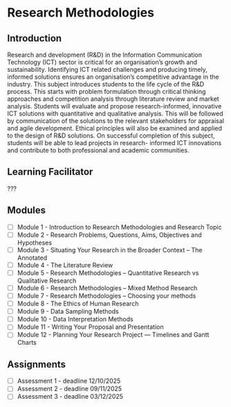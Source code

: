 # Research Methodologies

## Introduction
Research and development (R&D) in the Information Communication Technology (ICT) sector is critical for an organisation’s growth and sustainability. Identifying ICT related challenges and producing timely, informed solutions ensures an organisation’s competitive advantage in the industry. This subject introduces students to the life cycle of the R&D process. This starts with problem formulation through critical thinking approaches and competition analysis through literature review and market analysis. Students will evaluate and propose research-informed, innovative ICT solutions with quantitative and qualitative analysis. This will be followed by communication of the solutions to the relevant stakeholders for appraisal and agile development. Ethical principles will also be examined and applied to the design of R&D solutions. On successful completion of this subject, students will be able to lead projects in research- informed ICT innovations and contribute to both professional and academic communities.

## Learning Facilitator
???

## Modules
- [ ] Module 1 - Introduction to Research Methodologies and Research Topic
- [ ] Module 2 - Research Problems, Questions, Aims, Objectives and Hypotheses
- [ ] Module 3 - Situating Your Research in the Broader Context – The Annotated
- [ ] Module 4 - The Literature Review
- [ ] Module 5 - Research Methodologies – Quantitative Research vs Qualitative Research
- [ ] Module 6 - Research Methodologies – Mixed Method Research
- [ ] Module 7 - Research Methodologies – Choosing your methods
- [ ] Module 8 - The Ethics of Human Research
- [ ] Module 9 - Data Sampling Methods
- [ ] Module 10 - Data Interpretation Methods
- [ ] Module 11 - Writing Your Proposal and Presentation
- [ ] Module 12 - Planning Your Research Project — Timelines and Gantt Charts

## Assignments
- [ ] Assessment 1 - deadline 12/10/2025
- [ ] Assessment 2 - deadline 09/11/2025
- [ ] Assessment 3 - deadline 03/12/2025
